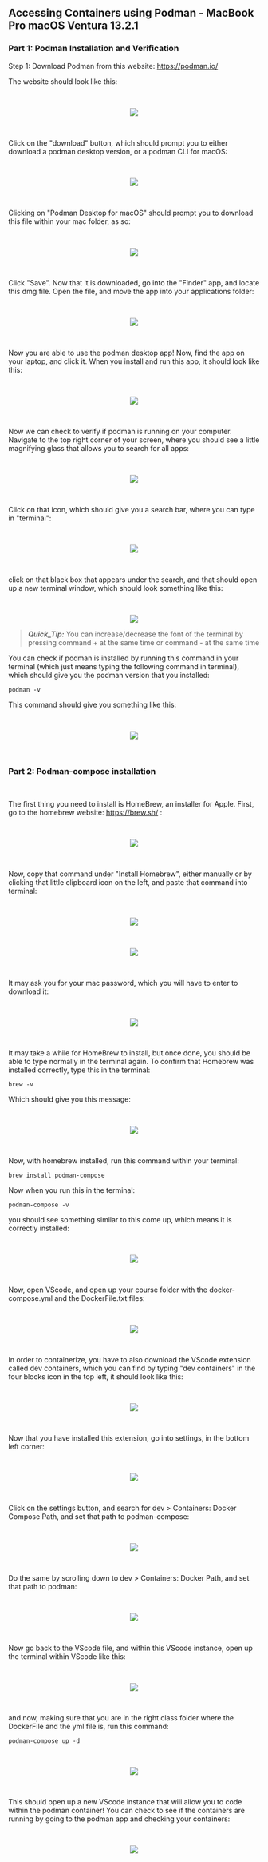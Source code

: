 ## Accessing Containers using Podman - MacBook Pro macOS Ventura 13.2.1 

### Part 1: Podman Installation and Verification

Step 1: Download Podman from this website: https://podman.io/

The website should look like this: 

</br>

<p align="center">
  <img src="images\image15.png">
</p>

</br>

Click on the "download" button, which should prompt you to either download a podman desktop version, or a podman CLI for macOS: 

</br>

<p align="center">
  <img src="images\image21.png">
</p>

</br>

Clicking on "Podman Desktop for macOS" should prompt you to download this file within your mac folder, as so: 

</br>

<p align="center">
  <img src="images\image2.png">
</p>

</br>

Click "Save". Now that it is downloaded, go into the "Finder" app, and locate this dmg file. Open the file, and move the app into your applications folder: 

</br>

<p align="center">
  <img src="images\image18.png">
</p>

</br>

Now you are able to use the podman desktop app! Now, find the app on your laptop, and click it. When you install and run this app, it should look like this: 

</br>

<p align="center">
  <img src="images\image13.png">
</p>

</br>

Now we can check to verify if podman is running on your computer. Navigate to the top right corner of your screen, where you should see a little magnifying glass that allows you to search for all apps: 

</br>

<p align="center">
  <img src="images\image9.png">
</p>

</br>

Click on that icon, which should give you a search bar, where you can type in "terminal": 

</br>

<p align="center">
  <img src="images\image3.png">
</p>

</br>

click on that black box that appears under the search, and that should open up a new terminal window, which should look something like this: 

</br>

<p align="center">
  <img src="images\image5.png">
</p>

> **_Quick_Tip:_** You can increase/decrease the font of the terminal by pressing command + at the same time or command - at the same time

You can check if podman is installed by running this command in your terminal (which just means typing the following command in terminal), which should give you the podman version that you installed: 

```
podman -v
```

This command should give you something like this: 

</br>

<p align="center">
  <img src="images\image20.png">
</p>

</br>

### Part 2: Podman-compose installation 

</br>

The first thing you need to install is HomeBrew, an installer for Apple. First, go to the homebrew website: https://brew.sh/ :

</br>

<p align="center">
  <img src="images\image1.png">
</p>

</br>

Now, copy that command under "Install Homebrew", either manually or by clicking that little clipboard icon on the left, and paste that command into terminal: 

</br>

<p align="center">
  <img src="images\image11.png">
</p>

</br>

<p align="center">
  <img src="images\image12.png">
</p>

</br>

It may ask you for your mac password, which you will have to enter to download it: 

</br>

<p align="center">
  <img src="images\image14.png">
</p>

</br>

It may take a while for HomeBrew to install, but once done, you should be able to type normally in the terminal again. To confirm that Homebrew was installed correctly, type this in the terminal: 

```
brew -v
```

Which should give you this message: 

</br>

<p align="center">
  <img src="images\image12.png">
</p>

</br>

Now, with homebrew installed, run this command within your terminal:

```
brew install podman-compose
```

Now when you run this in the terminal:
```
podman-compose -v
```

you should see something similar to this come up, which means it is correctly installed: 

</br>

<p align="center">
  <img src="images\image7.png">
</p>

</br>

Now, open VScode, and open up your course folder with the docker-compose.yml and the DockerFile.txt files: 

</br>

<p align="center">
  <img src="images\image6.png">
</p>

</br>

In order to containerize, you have to also download the VScode extension called dev containers, which you can find by typing "dev containers" in the four blocks icon in the top left, it should look like this: 

</br>

<p align="center">
  <img src="images\image8.png">
</p>

</br>

Now that you have installed this extension, go into settings, in the bottom left corner: 

</br>

<p align="center">
  <img src="images\image19.png">
</p>

</br>

Click on the settings button, and search for dev > Containers: Docker Compose Path, and set that path to podman-compose: 


</br>

<p align="center">
  <img src="images\image16.png">
</p>

</br>

Do the same by scrolling down to dev > Containers: Docker Path, and set that path to podman: 

</br>

<p align="center">
  <img src="images\image17.png">
</p>

</br>

Now go back to the VScode file, and within this VScode instance, open up the terminal within VScode like this: 

</br>

<p align="center">
  <img src="images\image4.png">
</p>

</br>

and now, making sure that you are in the right class folder where the DockerFile and the yml file is, run this command: 

```
podman-compose up -d
```

</br>

<p align="center">
  <img src="images\image22.png">
</p>

</br>

This should open up a new VScode instance that will allow you to code within the podman container! You can check to see if the containers are running by going to the podman app and checking your containers: 

</br>

<p align="center">
  <img src="images\image10.png">
</p>


















